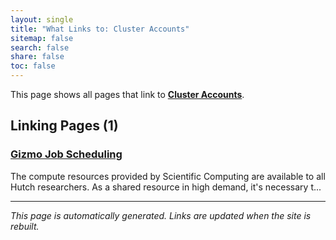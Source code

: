 ```yaml
---
layout: single
title: "What Links to: Cluster Accounts"
sitemap: false
search: false
share: false
toc: false
---
```


This page shows all pages that link to **[Cluster Accounts](/scicomputing/compute_accounts/)**.

## Linking Pages (1)

### [Gizmo Job Scheduling](/scicomputing/compute_job_scheduling/)

The compute resources provided by Scientific Computing are available to all Hutch researchers. As a shared resource in high demand, it's necessary t...

---


*This page is automatically generated. Links are updated when the site is rebuilt.*
